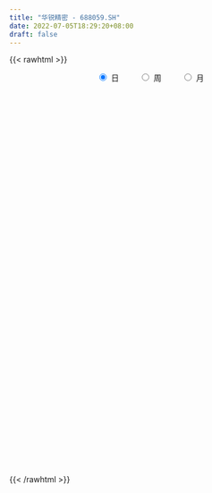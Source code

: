```yaml
---
title: "华锐精密 - 688059.SH"
date: 2022-07-05T18:29:20+08:00
draft: false
---
```

{{< rawhtml >}}
    <div style="text-align: center">
        <label style="padding: 1rem;"><input style="margin-right: .5rem" type="radio" name="period" value="D" checked onclick="period_change(this)">日</label>
        <label style="padding: 1rem;"><input style="margin-right: .5rem" type="radio" name="period" value="W" onclick="period_change(this)">周</label>
        <label style="padding: 1rem;"><input style="margin-right: .5rem" type="radio" name="period" value="M" onclick="period_change(this)">月</label>
    </div>
    <div id="chart" style="height: 700px;"></div> 
    <script type="text/javascript">
        const D_v = [77519.92,57195.96,50382.72,26672.62,26107.85,29152.99,25456.35,41603.84,30609.77,29300.05,23893.73,22570.81,23022.63,18894.61,16726.01,12936.05,10400.45,12051.42,9299.16,6319.0,5888.93,5556.12,8697.14,5873.94,5966.96,5157.86,6867.61,4291.11,7618.18,7088.46,5416.89,3383.33,3897.31,2873.57,3354.97,3116.02,4994.03,5515.76,3321.44,2197.45,4393.57,3423.03,1769.33,1758.02,4553.96,8586.21,9256.31,9444.04,6228.45,7295.15,6559.4,7803.03,4969.61,5477.44,5219.06,7200.31,4772.71,4022.02,4357.17,6769.6,4353.89,3737.39,3153.21,3395.75,4248.41,5408.12,3386.81,3471.05,4027.55,3516.93,7603.29,3804.57,4017.98,3550.84,2731.89,3414.71,8873.86,4384.85,5617.72,3363.41,4091.8,3288.04,3268.74,1954.33,3768.23,4260.94,2294.49,2993.25,3154.54,1726.13,2793.9,3734.3,2769.9,1941.76,4512.73,3875.33,2187.66,2741.02,3972.34,3489.7,2829.68,4717.72,1735.13,3835.57,6456.9,4005.24,2517.76,2294.08,2188.76,3858.51,2460.76,3158.99,2958.17,2424.94,9813.14,5337.09,4748.12,3908.26,3181.26,10768.37,5879.4,4822.22,7187.15,3923.67,3292.29,3314.67,2419.62,6356.28,4825.02,2887.99,6121.0,7413.27,3819.28,5931.35,4852.06,3788.68,3053.58,2402.69,1463.31,5001.81,5406.58,4041.11,4565.19,3396.74,3168.78,2703.82,4996.23,3346.02,2213.48,2366.68,2418.79,3290.31,2417.6,1670.08,1501.03,2977.79,1360.32,1626.18,2268.57,3845.25,2138.81,2209.36,1690.47,2328.95,1470.57,1312.95,2103.67,1585.45,2040.36,2383.43,1414.45,2571.6,2891.81,4438.78,2541.62,1983.96,2564.42,3246.47,3714.56,1586.88,2926.22,2731.72,1892.65,3174.42,1935.59,2079.18,1667.0,2419.49,2412.69,2740.06,3315.06,2675.74,2020.92,2907.79,3414.29,1815.74,3508.76,3436.03,2674.91,2599.8,1505.29,1212.41,3677.06,1518.47,2512.68,1688.61,2129.84,1661.19,1577.5,1605.89,1487.17,3574.93,2107.83,1591.31,1595.31,2905.57,2291.41,1751.04,2652.63,1963.72,1695.93,3527.44,2768.75,1358.68,1137.67,1161.12,1913.58,2724.44,2122.63,1554.77,1708.61,1344.33,1842.8,1768.55,1453.5,1382.55,1086.04,1126.54,2200.38,1393.36,2062.22,1874.13,4518.61,1830.49,1981.91,2043.08,1548.53,2399.17,1460.88,5340.19,4518.31,3141.79,3425.42,3642.9,3778.0,1234.45,1028.33,1703.78,2285.53,2823.92,2085.66,1508.23,1229.7,1274.76,2392.58,2180.62,2402.17,2032.39,2354.23,2279.9,1792.25,1968.29,2714.94,2683.22,3245.6,6096.79,2994.04,2478.83,1321.39,1967.3,1476.52,1771.27,1727.73,1036.66,1044.36,965.75,814.99,806.52,1584.99,1647.73,1827.09,1693.39,1377.0,1668.29,2892.7,2527.99,900.2,701.91,2681.03,3843.47,3048.05,1200.89,2175.16,3115.18,2330.32,1526.71,1209.91,2178.12,4649.19,2561.13,1561.06,2579.49,6006.3,5902.15,2306.93,3559.25,4847.42,2333.96,4260.08,2707.47,2261.51,2249.75,4089.97,2197.4,3185.47,1840.86,3690.7,3793.92,3452.74,4003.61,4568.24,3692.79,1022.33,2282.89,1337.41,1022.07,1024.83,1992.0]
const D_histogram = [0.0,-0.2642051282,-1.5519441303,-2.2601774325,-2.2355250119,-1.7987652566,-1.3062953977,0.0623448705,2.1022689941,3.3229168474,3.8653224401,3.7686003457,3.921259206,4.1003279797,4.3665621471,4.3240112096,3.5914517399,2.2996331699,1.4811044946,0.8302790128,0.5101591384,-0.1103672545,0.2042418095,0.4626047204,0.2965057653,0.3184791908,0.2918054066,0.0547697054,-0.9693485616,-1.1685862289,-1.5913835144,-1.8847293445,-1.80348638,-1.9196523801,-2.1159004199,-1.9394372473,-1.7141618408,-1.2479378488,-0.9401055445,-1.0480401954,-1.6631551893,-1.6456178625,-1.696498433,-1.7722409299,-1.2416306323,-0.9609471443,0.1174009688,1.1239048981,1.5252563583,1.753814043,1.9933827158,2.3465572222,2.4056508929,2.3618225464,2.5018407517,2.100766176,1.1853290573,0.6545757571,0.5814425143,0.2915711243,0.4655914274,0.4230468466,0.2600695261,-0.0916954744,-0.4161426891,-0.999072366,-1.2108481333,-1.4428882518,-1.2241771124,-1.0819778435,-1.4688027791,-1.4577607744,-1.2635228648,-1.5680315655,-1.6103945934,-1.4078919708,0.1098206475,0.9572324975,1.7954810055,2.3100027539,2.2856097175,2.4217497051,2.3963252761,2.4231361109,2.5306419024,2.9255729656,2.6551432592,2.0881221644,1.0449090039,0.4294478107,0.0093551659,-0.02696739,-0.3051608049,-0.8402906914,-1.7030541996,-1.5892994883,-1.8052189614,-1.8530450645,-1.0829595501,-0.8713317279,-0.7099648141,-1.5154884393,-2.0964020734,-1.6723124866,-0.4708003635,-0.5274370291,-0.452702382,0.1297038698,0.4825594516,0.921467063,0.7886777307,0.4750310023,0.1150778575,0.569870194,-0.927645359,-1.7928057361,-2.1796318276,-2.4947574965,-2.8550563525,-4.06960181,-4.4715516393,-4.4975693991,-3.8232400432,-3.0422688147,-2.165921072,-1.6466822425,-1.2790121012,-0.0277836474,0.8208193139,1.3790047301,2.8223363704,3.6234714239,3.8173959041,4.0847549903,4.1444343105,3.8660874329,3.083623601,2.3669851416,1.6905920993,0.8138433594,1.6871882053,1.7213800402,0.9009738802,-0.0395145151,-0.5700014681,-0.8009975993,-1.5833922841,-2.1785644782,-2.9156997267,-3.596333618,-4.0706796771,-4.079727063,-4.063691937,-4.0522321392,-3.8939679161,-3.9430538748,-3.747420219,-3.3854372978,-2.7626090704,-2.0664588624,-1.2482834719,-0.2839036949,0.5837225213,0.7076305501,0.8716525007,1.1153261235,1.1791806931,1.0489883671,0.9828474118,0.5158233144,0.2981960647,0.2705890174,0.3456826622,1.435773125,2.035872183,2.0757757155,2.591195313,2.3576714844,1.6532962243,1.2389795194,1.0636517771,1.2790952053,1.5746475287,1.7934764225,1.8318711645,1.9430765229,1.8662981088,1.6606172855,1.6695960157,1.3914756472,1.6002226078,1.6151624181,1.4129039506,1.014245516,1.1115982666,1.1433381725,0.4366236321,0.0727531672,-0.7063460425,-1.4492567095,-1.5892544392,-1.8439182429,-1.6895837211,-1.8370738619,-1.6340510344,-1.6828445207,-1.757357418,-2.0034525011,-2.0198984939,-1.8977880055,-1.5345555135,-0.8857645959,-0.6528548395,-0.4718001005,-0.7579649369,-0.4950827694,-0.6065442623,-0.7163062635,-1.0990524414,-1.5658748222,-1.7038041346,-1.8140143082,-1.3430014357,-1.0673024253,-1.0307033279,-1.0350467993,-0.6878558199,-0.513486636,-0.2377909526,-0.0292825567,-0.3077095787,-0.4854772477,-0.3625373253,-0.5009090685,-0.2662602962,-0.3749278082,-0.3131513262,-0.08835629,-0.4992121419,-0.6871964212,-0.9416866439,-1.0870809639,-1.0869880506,-0.9243108862,-0.6591302343,-0.3331668261,0.0324347962,0.4808608897,0.7383401309,1.2196125412,1.5885071589,1.7944457053,2.0365233926,2.4868608032,2.7423419235,2.5988626163,2.2292569136,1.7864589954,1.7049375076,1.0971962479,0.442344824,-0.0108793798,-0.6113343038,-1.2329097986,-1.3141297625,-1.230654661,-0.9006567782,-0.8698167978,-1.1039749391,-0.9342239551,-0.7656924337,-0.7441372879,-0.9315625052,-0.9157450043,-0.7974461587,-0.995822088,-1.2274905407,-1.0292093158,-0.7985978289,-0.7060482094,-0.641372337,-0.645873566,-0.3812336007,-0.1734179253,-0.1151020159,0.0471031254,0.2549646025,0.2661758547,-0.0691492955,-0.5828810164,-1.1878334697,-1.6508918181,-1.618537944,-1.4140752151,-0.8960823038,-0.1320197732,0.3699976906,0.7118811538,1.3844038171,1.9647403947,2.4447381571,2.6881595983,2.330452057,2.1116535784,2.1410162476,1.9097930662,1.7150991867,1.7155242086,1.5650031297,1.6586001223,1.6265700807,1.4971786408,1.9483101409,2.4799418663,2.4324512907,2.5620118812,2.7835318227,2.8277533734,2.5197882426,1.8591668664,1.2548751936,0.7951179975,0.1336201259,-0.5631549078,-0.7726188049,-0.8521662327,-0.5971979084,-0.4521674572,-0.3724052634,0.0996283924,0.4977207367,0.7572656046,0.7372267606,0.625559759,0.4787589408,0.3133503968,0.1704009331,0.2298758201]
const D_fast = [0.0,-0.3302564103,-2.005981445,-3.2792591052,-3.8134879376,-3.8264194964,-3.660523487,-2.2762970012,0.289194371,2.3405714361,3.8493076388,4.6947356308,5.8277092926,7.0318600613,8.3897347654,9.4281866303,9.5934900956,8.8765798181,8.4283272665,7.9850715379,7.792491448,7.1443732415,7.5100427579,7.8840568489,7.7920843351,7.8936775584,7.9399551258,7.7166118509,6.4501564436,5.9587722191,5.1381290549,4.3736008887,4.0039722582,3.4078931631,2.6826700183,2.374273879,2.1710088254,2.3252483552,2.3980542733,2.0281095736,0.9972057824,0.6033386436,0.1283334649,-0.3904692645,-0.170266625,-0.1298199231,0.9778784322,2.265358586,3.0480241358,3.7150353313,4.452949683,5.3927634949,6.0532698889,6.5998971789,7.3653755722,7.4894925405,6.8703876861,6.5032783251,6.575505711,6.3585271021,6.648945262,6.7121623928,6.6142024539,6.2395135848,5.8110306978,4.9783329294,4.4638451288,3.8710829473,3.7837498086,3.6554546166,2.9014289862,2.5480307974,2.4263879907,1.7298713987,1.2849097224,1.1354393524,2.6806071325,3.7673271069,5.0544458662,6.1464683032,6.6934776961,7.4350551101,8.008712,8.6413068626,9.3814731297,10.5077974343,10.9011535427,10.8561629889,10.0741770794,9.5660778389,9.1483239856,9.1052595821,8.750775966,8.0055734067,6.7170463485,6.4334761879,5.7662519744,5.2551646051,5.754510232,5.7483051222,5.7321808325,4.5477850975,3.442770945,3.4487824102,4.5325944423,4.3440985195,4.3056575712,4.9204897903,5.3939852351,6.0632596122,6.1276397126,5.9327507348,5.6015670543,6.1988269393,4.4694000465,3.1560382354,2.224304187,1.285489144,0.2114261999,-2.0205197101,-3.5403574492,-4.6907675588,-4.9722482137,-4.9518441889,-4.6169767142,-4.5094084453,-4.4614913293,-3.2172087873,-2.1634009976,-1.2604643988,0.8884513341,2.5954542435,3.7437276997,5.0322755335,6.1280634313,6.8162384119,6.8046804804,6.6797883063,6.4260432889,5.7527553888,7.047897286,7.512434131,6.9172714411,5.9669044169,5.2939170969,4.8626715659,3.6844288101,2.5446154964,1.0785553163,-0.5011619795,-1.9931779579,-3.0221571095,-4.0220449678,-5.0236432048,-5.8388709607,-6.8737203882,-7.614941787,-8.0993181903,-8.1671422305,-7.9876067381,-7.4815022157,-6.5880983623,-5.5745415158,-5.2737258495,-4.8917907737,-4.36928562,-4.0106358771,-3.8785811113,-3.6990102137,-4.0370784825,-4.180156716,-4.140116509,-3.9786021986,-2.5295684546,-1.4205013508,-0.8616538894,0.3015645363,0.6574585789,0.3664073749,0.2618355498,0.3524207518,0.8876379812,1.5768521868,2.2440501863,2.7404127193,3.3373872085,3.7271833216,3.9366568197,4.3630345538,4.4327830971,5.0415857096,5.4603161244,5.6112836446,5.466186589,5.8414389062,6.1590133552,5.5614547229,5.2157725498,4.2600868295,3.1548619851,2.6175506456,1.9019072811,1.6338458727,1.0270872664,0.8215973353,0.3520927189,-0.161759533,-0.9087177413,-1.4301383577,-1.7824748706,-1.8028812569,-1.3755314883,-1.3058354418,-1.2427307279,-1.7183867985,-1.5792753233,-1.8423728818,-2.131211449,-2.7887207372,-3.6470118236,-4.2108921696,-4.7746059202,-4.6393434067,-4.6304700026,-4.8515467372,-5.1146519083,-4.9394248839,-4.893427359,-4.6771794137,-4.475991657,-4.8313460738,-5.1304830547,-5.0981774637,-5.3617764739,-5.1936927757,-5.3960922398,-5.4126035893,-5.2098976256,-5.745556513,-6.1053398976,-6.5952517812,-7.0124163422,-7.2840704416,-7.3524709987,-7.2520729053,-7.0094012036,-6.6356908823,-6.0670495664,-5.6249852925,-4.8388097469,-4.0727883394,-3.4182383667,-2.6670298312,-1.5949772199,-0.6539106188,-0.1476742718,0.0400342539,0.0438510845,0.3885639736,0.0551217759,-0.489143442,-0.9450874908,-1.6983759907,-2.6281789352,-3.0379313397,-3.2621199035,-3.1572862153,-3.3439004343,-3.8540523103,-3.9178573151,-3.9407489021,-4.1052280782,-4.5255439219,-4.7386626721,-4.8197253662,-5.2670568175,-5.8055979053,-5.8646190094,-5.8336569797,-5.9176194126,-6.0132866245,-6.1792562449,-6.0099246798,-5.8454634857,-5.8159230802,-5.6419421577,-5.3703395299,-5.2925843141,-5.6451967882,-6.3046487631,-7.2065595838,-8.0823408868,-8.4546214987,-8.6036775736,-8.3097052383,-7.5786476509,-6.9841307645,-6.4642770128,-5.4456533953,-4.3741317189,-3.2829494173,-2.3674880765,-2.1425826035,-1.8334676876,-1.2688509565,-1.0226258713,-0.7885449542,-0.3592388801,-0.1185091766,0.3897378466,0.7643503252,1.0092535455,1.9474625808,3.0990797728,3.6597020199,4.4297655807,5.3471684779,6.0983283719,6.4203103018,6.2244806422,5.9339077677,5.672930071,5.0448372309,4.2072734703,3.8046548719,3.512065886,3.6177347331,3.6497233201,3.636384198,4.1333249519,4.6558474804,5.1047087495,5.2689765956,5.3136995337,5.2865884507,5.1995175059,5.0991682756,5.2161121176]
const D_slow = [0.0,-0.0660512821,-0.4540373146,-1.0190816728,-1.5779629257,-2.0276542399,-2.3542280893,-2.3386418717,-1.8130746231,-0.9823454113,-0.0160148013,0.9261352852,1.9064500866,2.9315320816,4.0231726183,5.1041754207,6.0020383557,6.5769466482,6.9472227718,7.154792525,7.2823323096,7.254740496,7.3058009484,7.4214521285,7.4955785698,7.5751983675,7.6481497192,7.6618421455,7.4195050051,7.1273584479,6.7295125693,6.2583302332,5.8074586382,5.3275455432,4.7985704382,4.3137111264,3.8851706662,3.573186204,3.3381598179,3.076149769,2.6603609717,2.2489565061,1.8248318978,1.3817716654,1.0713640073,0.8311272212,0.8604774634,1.1414536879,1.5227677775,1.9612212883,2.4595669672,3.0462062727,3.647618996,4.2380746326,4.8635348205,5.3887263645,5.6850586288,5.8487025681,5.9940631967,6.0669559777,6.1833538346,6.2891155462,6.3541329278,6.3312090592,6.2271733869,5.9774052954,5.6746932621,5.3139711991,5.007926921,4.7374324601,4.3702317654,4.0057915718,3.6899108556,3.2979029642,2.8953043158,2.5433313231,2.570786485,2.8100946094,3.2589648608,3.8364655492,4.4078679786,5.0133054049,5.6123867239,6.2181707517,6.8508312273,7.5822244687,8.2460102835,8.7680408246,9.0292680755,9.1366300282,9.1389688197,9.1322269722,9.0559367709,8.8458640981,8.4201005482,8.0227756761,7.5714709358,7.1082096696,6.8374697821,6.6196368501,6.4421456466,6.0632735368,5.5391730184,5.1210948968,5.0033948059,4.8715355486,4.7583599531,4.7907859206,4.9114257835,5.1417925492,5.3389619819,5.4577197325,5.4864891968,5.6289567453,5.3970454056,4.9488439715,4.4039360146,3.7802466405,3.0664825524,2.0490820999,0.9311941901,-0.1931981597,-1.1490081705,-1.9095753742,-2.4510556422,-2.8627262028,-3.1824792281,-3.1894251399,-2.9842203115,-2.6394691289,-1.9338850363,-1.0280171804,-0.0736682044,0.9475205432,1.9836291208,2.9501509791,3.7210568793,4.3128031647,4.7354511895,4.9389120294,5.3607090807,5.7910540908,6.0162975608,6.006418932,5.863918565,5.6636691652,5.2678210942,4.7231799746,3.9942550429,3.0951716384,2.0775017192,1.0575699534,0.0416469692,-0.9714110656,-1.9449030446,-2.9306665133,-3.8675215681,-4.7138808925,-5.4045331601,-5.9211478757,-6.2332187437,-6.3041946674,-6.1582640371,-5.9813563996,-5.7634432744,-5.4846117435,-5.1898165702,-4.9275694784,-4.6818576255,-4.5529017969,-4.4783527807,-4.4107055264,-4.3242848608,-3.9653415796,-3.4563735338,-2.9374296049,-2.2896307767,-1.7002129056,-1.2868888495,-0.9771439696,-0.7112310254,-0.391457224,0.0022046581,0.4505737638,0.9085415549,1.3943106856,1.8608852128,2.2760395342,2.6934385381,3.0413074499,3.4413631018,3.8451537064,4.198379694,4.451941073,4.7298406396,5.0156751828,5.1248310908,5.1430193826,4.966432872,4.6041186946,4.2068050848,3.7458255241,3.3234295938,2.8641611283,2.4556483697,2.0349372396,1.595597885,1.0947347598,0.5897601363,0.1153131349,-0.2683257435,-0.4897668924,-0.6529806023,-0.7709306274,-0.9604218616,-1.084192554,-1.2358286195,-1.4149051854,-1.6896682958,-2.0811370013,-2.507088035,-2.960591612,-3.296341971,-3.5631675773,-3.8208434093,-4.0796051091,-4.2515690641,-4.379940723,-4.4393884612,-4.4467091004,-4.523636495,-4.645005807,-4.7356401383,-4.8608674054,-4.9274324795,-5.0211644316,-5.0994522631,-5.1215413356,-5.2463443711,-5.4181434764,-5.6535651373,-5.9253353783,-6.197082391,-6.4281601125,-6.5929426711,-6.6762343776,-6.6681256785,-6.5479104561,-6.3633254234,-6.0584222881,-5.6612954983,-5.212684072,-4.7035532239,-4.0818380231,-3.3962525422,-2.7465368881,-2.1892226597,-1.7426079109,-1.316373534,-1.042074472,-0.931488266,-0.934208111,-1.0870416869,-1.3952691366,-1.7238015772,-2.0314652425,-2.256629437,-2.4740836365,-2.7500773712,-2.98363336,-3.1750564684,-3.3610907904,-3.5939814167,-3.8229176678,-4.0222792075,-4.2712347295,-4.5781073646,-4.8354096936,-5.0350591508,-5.2115712032,-5.3719142874,-5.5333826789,-5.6286910791,-5.6720455604,-5.7008210644,-5.689045283,-5.6253041324,-5.5587601687,-5.5760474926,-5.7217677467,-6.0187261141,-6.4314490687,-6.8360835547,-7.1896023585,-7.4136229344,-7.4466278777,-7.3541284551,-7.1761581666,-6.8300572124,-6.3388721137,-5.7276875744,-5.0556476748,-4.4730346606,-3.945121266,-3.4098672041,-2.9324189375,-2.5036441408,-2.0747630887,-1.6835123063,-1.2688622757,-0.8622197555,-0.4879250953,-0.0008475601,0.6191379065,1.2272507292,1.8677536995,2.5636366552,3.2705749985,3.9005220592,4.3653137758,4.6790325742,4.8778120735,4.911217105,4.7704283781,4.5772736768,4.3642321187,4.2149326416,4.1018907773,4.0087894614,4.0336965595,4.1581267437,4.3474431448,4.531749835,4.6881397747,4.8078295099,4.8861671091,4.9287673424,4.9862362974]
const D_data = [['2021-02-08', 95.0, 86.2, 85.03, 123.5],['2021-02-09', 91.02, 82.06, 81.1, 98.36],['2021-02-10', 73.0, 64.25, 63.11, 81.0],['2021-02-18', 64.7, 64.46, 62.82, 67.69],['2021-02-19', 63.6, 69.8, 62.25, 70.7],['2021-02-22', 70.46, 74.34, 70.46, 80.39],['2021-02-23', 73.8, 76.0, 67.73, 79.35],['2021-02-24', 75.89, 91.2, 74.63, 91.2],['2021-02-25', 98.0, 109.44, 96.3, 109.44],['2021-02-26', 110.0, 110.0, 103.0, 118.88],['2021-03-01', 108.99, 109.1, 98.54, 111.8],['2021-03-02', 106.6, 105.43, 98.68, 110.0],['2021-03-03', 102.5, 112.0, 101.53, 117.2],['2021-03-04', 110.47, 116.8, 109.0, 121.66],['2021-03-05', 116.2, 123.0, 110.26, 135.49],['2021-03-08', 121.11, 123.88, 117.58, 134.0],['2021-03-09', 120.01, 117.1, 116.0, 129.6],['2021-03-10', 118.7, 107.86, 105.0, 118.7],['2021-03-11', 108.5, 110.55, 100.28, 111.95],['2021-03-12', 111.5, 110.6, 105.1, 111.88],['2021-03-15', 110.88, 113.68, 109.56, 117.97],['2021-03-16', 114.59, 108.56, 106.02, 114.59],['2021-03-17', 108.91, 120.53, 106.05, 123.8],['2021-03-18', 120.0, 122.7, 117.13, 127.3],['2021-03-19', 121.47, 119.0, 116.66, 128.88],['2021-03-22', 119.36, 122.29, 115.33, 126.63],['2021-03-23', 122.79, 123.0, 118.0, 128.79],['2021-03-24', 120.24, 120.88, 117.0, 125.0],['2021-03-25', 121.2, 108.3, 108.0, 123.98],['2021-03-26', 109.01, 115.5, 108.68, 121.98],['2021-03-29', 116.26, 110.89, 109.2, 118.88],['2021-03-30', 111.32, 110.1, 107.11, 113.69],['2021-03-31', 110.31, 113.6, 107.57, 115.67],['2021-04-01', 113.96, 110.33, 108.33, 113.96],['2021-04-02', 110.99, 107.58, 106.6, 113.55],['2021-04-06', 107.67, 111.22, 105.0, 112.44],['2021-04-07', 111.22, 112.04, 107.16, 113.5],['2021-04-08', 112.88, 116.28, 111.02, 123.0],['2021-04-09', 116.0, 116.01, 111.0, 117.58],['2021-04-12', 116.68, 111.0, 110.12, 116.68],['2021-04-13', 111.01, 102.0, 100.23, 112.8],['2021-04-14', 102.03, 107.33, 101.73, 109.58],['2021-04-15', 105.65, 105.33, 103.34, 108.19],['2021-04-16', 107.0, 103.51, 103.35, 107.0],['2021-04-19', 104.0, 111.31, 102.0, 112.3],['2021-04-20', 118.87, 109.63, 106.15, 121.95],['2021-04-21', 109.99, 123.1, 108.0, 123.1],['2021-04-22', 124.99, 128.5, 120.0, 130.5],['2021-04-23', 128.83, 125.99, 124.56, 130.5],['2021-04-26', 126.89, 127.1, 125.98, 135.42],['2021-04-27', 129.5, 130.33, 127.0, 132.5],['2021-04-28', 129.01, 135.5, 126.42, 139.0],['2021-04-29', 134.8, 135.32, 132.01, 136.78],['2021-04-30', 133.59, 136.55, 133.59, 139.88],['2021-05-06', 136.47, 141.72, 135.0, 144.37],['2021-05-07', 143.77, 136.81, 132.15, 143.77],['2021-05-10', 135.9, 128.9, 127.97, 135.9],['2021-05-11', 128.26, 131.36, 126.81, 134.8],['2021-05-12', 133.88, 136.8, 128.88, 138.88],['2021-05-13', 136.5, 134.31, 132.21, 144.72],['2021-05-14', 137.32, 140.99, 132.5, 141.78],['2021-05-17', 143.0, 139.88, 137.23, 143.71],['2021-05-18', 140.8, 138.99, 136.0, 140.99],['2021-05-19', 139.0, 136.2, 135.01, 139.49],['2021-05-20', 134.7, 135.4, 131.6, 137.99],['2021-05-21', 135.44, 130.0, 128.0, 139.02],['2021-05-24', 129.99, 132.44, 127.8, 133.69],['2021-05-25', 130.31, 130.7, 128.16, 132.5],['2021-05-26', 131.11, 135.98, 131.09, 138.18],['2021-05-27', 136.98, 135.77, 133.41, 138.49],['2021-05-28', 138.0, 128.1, 126.71, 138.64],['2021-05-31', 127.1, 131.49, 127.1, 132.15],['2021-06-01', 131.48, 133.8, 129.0, 135.81],['2021-06-02', 134.08, 126.61, 126.61, 134.97],['2021-06-03', 126.81, 128.12, 126.81, 132.0],['2021-06-04', 127.12, 130.8, 126.12, 132.72],['2021-06-07', 132.5, 151.8, 130.5, 153.35],['2021-06-08', 151.46, 150.63, 146.89, 152.46],['2021-06-09', 152.01, 156.63, 146.1, 158.8],['2021-06-10', 156.59, 158.4, 154.0, 159.9],['2021-06-11', 158.46, 155.41, 152.0, 166.0],['2021-06-15', 155.28, 160.29, 152.53, 161.1],['2021-06-16', 160.09, 161.26, 158.0, 167.34],['2021-06-17', 165.41, 164.7, 159.11, 166.48],['2021-06-18', 166.3, 169.0, 163.0, 179.66],['2021-06-21', 170.03, 177.19, 166.38, 177.49],['2021-06-22', 176.2, 172.56, 169.1, 177.0],['2021-06-23', 172.56, 169.69, 165.6, 172.56],['2021-06-24', 171.0, 161.88, 161.73, 171.0],['2021-06-25', 160.95, 164.63, 160.95, 167.98],['2021-06-28', 164.0, 165.75, 164.0, 170.78],['2021-06-29', 165.77, 170.62, 164.5, 176.77],['2021-06-30', 169.57, 167.9, 166.2, 172.64],['2021-07-01', 167.74, 163.29, 163.18, 169.33],['2021-07-02', 160.19, 155.6, 153.52, 167.0],['2021-07-05', 155.16, 165.66, 153.24, 165.96],['2021-07-06', 167.0, 161.0, 157.17, 167.0],['2021-07-07', 159.01, 161.97, 157.6, 166.88],['2021-07-08', 161.03, 174.0, 160.9, 177.78],['2021-07-09', 172.0, 169.84, 167.78, 176.93],['2021-07-12', 170.58, 170.52, 166.05, 172.0],['2021-07-13', 170.47, 156.65, 153.0, 172.54],['2021-07-14', 155.0, 155.08, 153.43, 158.5],['2021-07-15', 155.1, 166.5, 154.43, 167.77],['2021-07-16', 167.62, 180.52, 165.55, 183.73],['2021-07-19', 181.8, 168.16, 168.0, 181.88],['2021-07-20', 168.18, 170.15, 164.72, 173.99],['2021-07-21', 170.18, 178.85, 170.18, 179.77],['2021-07-22', 181.35, 179.45, 173.0, 181.55],['2021-07-23', 180.0, 183.96, 174.5, 189.98],['2021-07-26', 184.03, 179.06, 176.17, 188.18],['2021-07-27', 179.0, 176.86, 176.0, 191.65],['2021-07-28', 174.61, 175.47, 163.0, 180.45],['2021-07-29', 178.0, 187.01, 178.0, 188.0],['2021-07-30', 186.24, 160.35, 158.5, 186.24],['2021-08-02', 159.0, 161.51, 155.0, 163.73],['2021-08-03', 161.0, 163.18, 160.99, 172.0],['2021-08-04', 157.02, 160.88, 157.02, 166.01],['2021-08-05', 160.98, 156.82, 156.01, 161.5],['2021-08-06', 156.49, 139.42, 134.04, 157.0],['2021-08-09', 139.15, 142.0, 136.0, 145.51],['2021-08-10', 139.66, 142.0, 139.66, 147.88],['2021-08-11', 142.33, 149.1, 140.01, 153.8],['2021-08-12', 151.09, 151.41, 147.7, 153.37],['2021-08-13', 147.08, 154.7, 147.08, 156.47],['2021-08-16', 156.0, 152.1, 148.02, 156.68],['2021-08-17', 150.0, 151.0, 149.01, 154.75],['2021-08-18', 153.37, 165.49, 149.86, 166.48],['2021-08-19', 165.9, 166.02, 162.84, 171.75],['2021-08-20', 167.62, 166.68, 162.61, 172.6],['2021-08-23', 171.8, 184.57, 171.8, 186.48],['2021-08-24', 184.68, 184.99, 178.8, 194.0],['2021-08-25', 186.69, 182.99, 176.2, 187.73],['2021-08-26', 182.0, 188.4, 178.5, 198.53],['2021-08-27', 188.42, 190.2, 179.11, 193.0],['2021-08-30', 193.84, 188.94, 184.0, 193.84],['2021-08-31', 188.0, 183.01, 182.19, 188.57],['2021-09-01', 183.0, 182.53, 178.0, 187.23],['2021-09-02', 180.86, 181.53, 180.86, 186.68],['2021-09-03', 185.16, 176.5, 174.8, 192.87],['2021-09-06', 182.22, 200.17, 175.35, 207.5],['2021-09-07', 199.0, 194.28, 190.08, 200.86],['2021-09-08', 195.47, 183.33, 181.0, 195.9],['2021-09-09', 185.0, 178.25, 174.0, 187.58],['2021-09-10', 181.32, 180.0, 174.5, 182.5],['2021-09-13', 177.87, 181.96, 176.0, 184.87],['2021-09-14', 178.33, 172.12, 171.6, 184.0],['2021-09-15', 170.01, 169.93, 165.6, 173.18],['2021-09-16', 172.0, 163.11, 163.02, 172.0],['2021-09-17', 163.1, 157.86, 155.66, 164.72],['2021-09-22', 159.66, 154.6, 154.31, 163.48],['2021-09-23', 155.25, 156.07, 151.41, 156.82],['2021-09-24', 157.48, 153.21, 150.53, 157.68],['2021-09-27', 153.82, 149.9, 148.61, 155.25],['2021-09-28', 148.0, 148.8, 148.0, 153.0],['2021-09-29', 148.8, 143.0, 140.65, 150.05],['2021-09-30', 141.2, 142.89, 141.2, 146.5],['2021-10-08', 145.75, 143.01, 139.0, 146.65],['2021-10-11', 143.5, 145.76, 140.0, 149.0],['2021-10-12', 150.0, 147.51, 146.23, 156.0],['2021-10-13', 152.45, 150.95, 143.51, 152.45],['2021-10-14', 149.0, 156.11, 149.0, 158.66],['2021-10-15', 158.0, 159.1, 153.18, 159.5],['2021-10-18', 159.0, 152.12, 150.5, 159.0],['2021-10-19', 149.93, 153.2, 148.1, 154.21],['2021-10-20', 153.06, 155.3, 151.87, 156.39],['2021-10-21', 156.0, 154.04, 154.04, 161.72],['2021-10-22', 154.94, 151.6, 150.24, 156.92],['2021-10-25', 154.63, 152.0, 150.0, 154.63],['2021-10-26', 151.5, 145.47, 145.01, 153.6],['2021-10-27', 145.47, 146.42, 143.48, 149.0],['2021-10-28', 147.61, 147.73, 144.32, 153.52],['2021-10-29', 149.58, 148.77, 136.6, 150.02],['2021-11-01', 153.0, 164.78, 152.0, 166.52],['2021-11-02', 164.34, 164.09, 162.25, 171.75],['2021-11-03', 171.98, 160.0, 158.12, 171.98],['2021-11-04', 163.2, 168.97, 161.63, 173.2],['2021-11-05', 170.98, 162.05, 161.0, 172.98],['2021-11-08', 160.0, 155.0, 153.86, 162.7],['2021-11-09', 155.67, 156.6, 153.95, 161.5],['2021-11-10', 156.5, 158.8, 156.1, 164.01],['2021-11-11', 157.3, 164.67, 156.99, 167.93],['2021-11-12', 166.94, 168.18, 164.68, 173.0],['2021-11-15', 169.5, 170.0, 167.51, 177.98],['2021-11-16', 168.25, 169.99, 165.51, 175.0],['2021-11-17', 172.4, 172.99, 165.59, 173.26],['2021-11-18', 170.6, 172.49, 168.08, 175.0],['2021-11-19', 170.69, 171.82, 169.06, 175.39],['2021-11-22', 172.0, 175.67, 169.23, 176.8],['2021-11-23', 176.4, 172.98, 172.14, 181.78],['2021-11-24', 172.98, 180.56, 172.92, 185.52],['2021-11-25', 183.56, 180.55, 175.54, 183.56],['2021-11-26', 179.12, 179.11, 176.01, 182.14],['2021-11-29', 177.5, 176.61, 173.64, 182.58],['2021-11-30', 176.47, 183.52, 173.98, 189.76],['2021-12-01', 185.96, 184.65, 181.5, 187.45],['2021-12-02', 180.96, 174.92, 172.0, 181.71],['2021-12-03', 172.0, 177.25, 170.06, 183.74],['2021-12-06', 179.73, 169.41, 168.01, 179.73],['2021-12-07', 168.01, 165.55, 163.37, 172.12],['2021-12-08', 168.03, 170.12, 167.52, 174.2],['2021-12-09', 173.44, 166.8, 166.8, 173.44],['2021-12-10', 164.0, 170.74, 159.2, 172.1],['2021-12-13', 171.12, 166.0, 164.35, 171.64],['2021-12-14', 166.01, 169.53, 162.28, 170.0],['2021-12-15', 168.93, 165.78, 165.46, 170.93],['2021-12-16', 166.6, 164.0, 161.6, 167.15],['2021-12-17', 163.89, 159.66, 158.46, 163.89],['2021-12-20', 161.47, 160.33, 158.67, 163.38],['2021-12-21', 157.12, 160.83, 155.76, 161.99],['2021-12-22', 161.48, 163.78, 158.0, 164.55],['2021-12-23', 162.14, 169.08, 159.53, 169.74],['2021-12-24', 167.13, 165.56, 163.0, 173.99],['2021-12-27', 165.56, 165.48, 162.68, 166.59],['2021-12-28', 164.2, 158.72, 158.18, 165.18],['2021-12-29', 159.78, 164.89, 156.68, 166.5],['2021-12-30', 164.27, 160.0, 159.64, 167.34],['2021-12-31', 160.51, 158.7, 156.17, 162.0],['2022-01-04', 158.76, 152.99, 149.58, 160.44],['2022-01-05', 152.29, 148.29, 146.09, 152.31],['2022-01-06', 149.8, 149.13, 146.59, 151.68],['2022-01-07', 149.13, 147.0, 142.0, 150.49],['2022-01-10', 150.9, 153.55, 143.2, 154.55],['2022-01-11', 151.88, 151.67, 150.0, 155.55],['2022-01-12', 152.38, 148.15, 147.1, 153.49],['2022-01-13', 146.51, 146.33, 145.81, 150.0],['2022-01-14', 144.21, 150.38, 144.21, 152.55],['2022-01-17', 147.85, 148.53, 146.04, 151.39],['2022-01-18', 148.53, 150.09, 147.19, 154.46],['2022-01-19', 148.81, 149.82, 145.21, 151.0],['2022-01-20', 150.79, 142.75, 142.75, 150.79],['2022-01-21', 139.66, 141.8, 138.82, 143.87],['2022-01-24', 141.2, 144.41, 141.2, 146.9],['2022-01-25', 145.0, 140.06, 140.06, 146.17],['2022-01-26', 139.1, 143.99, 138.22, 148.98],['2022-01-27', 143.02, 139.06, 138.5, 145.55],['2022-01-28', 139.72, 140.07, 135.0, 141.63],['2022-02-07', 142.84, 142.0, 139.99, 143.68],['2022-02-08', 143.42, 132.55, 130.01, 143.89],['2022-02-09', 133.33, 132.48, 129.85, 135.3],['2022-02-10', 133.31, 129.0, 128.0, 133.31],['2022-02-11', 128.0, 127.64, 127.0, 130.3],['2022-02-14', 126.0, 127.33, 119.5, 127.88],['2022-02-15', 126.2, 128.1, 125.11, 129.1],['2022-02-16', 128.1, 128.98, 126.4, 129.1],['2022-02-17', 128.6, 130.0, 125.9, 132.1],['2022-02-18', 129.88, 131.3, 127.8, 131.78],['2022-02-21', 129.99, 133.81, 129.99, 135.2],['2022-02-22', 133.7, 132.9, 129.1, 133.74],['2022-02-23', 132.9, 137.61, 130.83, 141.0],['2022-02-24', 138.34, 138.8, 135.63, 139.62],['2022-02-25', 138.77, 138.9, 136.46, 139.5],['2022-02-28', 139.18, 141.4, 137.01, 142.19],['2022-03-01', 142.0, 147.08, 140.1, 147.68],['2022-03-02', 145.23, 148.12, 141.8, 149.42],['2022-03-03', 148.18, 145.13, 143.38, 148.18],['2022-03-04', 144.0, 142.49, 141.66, 144.21],['2022-03-07', 141.66, 140.7, 139.0, 142.5],['2022-03-08', 141.5, 144.99, 139.3, 146.49],['2022-03-09', 142.1, 137.48, 134.04, 145.82],['2022-03-10', 139.13, 133.94, 132.78, 141.97],['2022-03-11', 132.8, 133.5, 121.6, 135.99],['2022-03-14', 128.38, 128.4, 126.1, 134.36],['2022-03-15', 128.0, 123.9, 123.08, 130.84],['2022-03-16', 126.0, 127.52, 119.64, 128.55],['2022-03-17', 127.56, 128.3, 127.52, 133.0],['2022-03-18', 130.58, 131.35, 127.47, 133.93],['2022-03-21', 133.33, 127.53, 127.01, 133.8],['2022-03-22', 125.0, 122.49, 121.36, 127.41],['2022-03-23', 121.69, 126.15, 121.03, 127.7],['2022-03-24', 127.73, 125.93, 125.17, 129.86],['2022-03-25', 126.0, 123.53, 123.51, 129.85],['2022-03-28', 121.3, 119.29, 118.0, 123.8],['2022-03-29', 120.7, 120.1, 119.0, 122.58],['2022-03-30', 119.01, 120.5, 119.01, 123.7],['2022-03-31', 120.0, 115.0, 113.33, 120.0],['2022-04-01', 114.99, 111.89, 110.75, 114.99],['2022-04-06', 111.89, 115.61, 110.2, 115.69],['2022-04-07', 115.0, 115.74, 113.7, 117.81],['2022-04-08', 116.5, 113.55, 111.33, 116.5],['2022-04-11', 114.66, 112.33, 108.65, 114.66],['2022-04-12', 111.46, 110.33, 108.68, 112.14],['2022-04-13', 109.11, 113.2, 106.3, 115.48],['2022-04-14', 114.0, 112.74, 111.49, 115.17],['2022-04-15', 111.31, 110.66, 108.0, 112.33],['2022-04-18', 111.33, 111.72, 108.68, 114.0],['2022-04-19', 113.89, 112.61, 111.34, 113.89],['2022-04-20', 113.0, 110.15, 109.65, 114.59],['2022-04-21', 108.98, 104.21, 104.21, 109.48],['2022-04-22', 107.5, 98.6, 98.23, 107.5],['2022-04-25', 94.01, 92.87, 92.87, 97.02],['2022-04-26', 96.66, 89.72, 89.56, 96.66],['2022-04-27', 89.72, 92.5, 84.58, 94.95],['2022-04-28', 93.65, 93.08, 90.74, 94.44],['2022-04-29', 91.08, 97.0, 91.08, 99.67],['2022-05-05', 95.0, 102.09, 93.55, 103.66],['2022-05-06', 100.0, 101.28, 99.23, 103.0],['2022-05-09', 102.19, 100.96, 100.72, 103.05],['2022-05-10', 100.01, 107.7, 98.01, 108.4],['2022-05-11', 107.6, 110.35, 107.42, 116.21],['2022-05-12', 110.34, 112.88, 110.27, 115.3],['2022-05-13', 113.97, 113.17, 111.2, 114.3],['2022-05-16', 112.92, 106.66, 106.04, 113.6],['2022-05-17', 107.6, 108.02, 104.18, 110.0],['2022-05-18', 109.0, 111.8, 108.02, 114.11],['2022-05-19', 108.03, 109.16, 107.01, 112.0],['2022-05-20', 109.16, 109.53, 108.21, 110.8],['2022-05-23', 110.0, 112.5, 108.0, 113.49],['2022-05-24', 113.1, 111.25, 111.11, 118.2],['2022-05-25', 112.95, 115.24, 112.24, 116.65],['2022-05-26', 115.44, 115.0, 111.21, 116.0],['2022-05-27', 112.52, 114.5, 112.52, 118.98],['2022-05-30', 114.0, 124.0, 113.99, 130.0],['2022-05-31', 123.23, 129.5, 121.33, 130.0],['2022-06-01', 126.26, 125.66, 125.19, 130.74],['2022-06-02', 125.66, 130.33, 125.01, 131.66],['2022-06-06', 131.55, 134.9, 129.61, 137.5],['2022-06-07', 129.48, 136.07, 129.48, 136.95],['2022-06-08', 132.33, 133.6, 127.0, 135.78],['2022-06-09', 130.1, 128.9, 127.07, 133.43],['2022-06-10', 129.09, 128.07, 127.41, 129.48],['2022-06-13', 126.8, 128.5, 125.29, 128.99],['2022-06-14', 127.58, 124.0, 119.0, 128.5],['2022-06-15', 122.0, 120.39, 119.67, 124.99],['2022-06-16', 120.39, 124.17, 120.2, 125.66],['2022-06-17', 126.88, 125.0, 122.9, 126.88],['2022-06-20', 124.98, 129.7, 123.29, 129.7],['2022-06-21', 129.74, 129.58, 127.0, 132.43],['2022-06-22', 133.0, 129.62, 128.68, 133.0],['2022-06-23', 129.81, 136.5, 128.77, 136.5],['2022-06-24', 132.89, 138.76, 131.2, 139.39],['2022-06-27', 138.76, 139.92, 134.02, 141.85],['2022-06-28', 138.1, 138.3, 137.04, 140.74],['2022-06-29', 139.97, 138.0, 135.0, 139.97],['2022-06-30', 135.32, 137.98, 135.27, 139.88],['2022-07-01', 135.13, 137.91, 135.13, 138.7],['2022-07-04', 137.98, 138.25, 136.5, 138.5],['2022-07-05', 139.77, 141.43, 138.11, 141.68]]
const W_v = [185098.6,52780.47,156123.0,105107.79,51006.08,31983.09,31023.22,18926.07,16947.25,13541.4,38068.97,32104.63,12419.37,24275.39,19942.88,22005.63,17519.99,26331.64,12279.34,14429.35,15752.59,16266.05,19575.0,14864.35,20816.0,27943.1,25104.73,19803.58,28136.96,15710.07,20578.4,15626.23,8126.7,7509.22,1626.18,12152.46,8801.59,11301.65,14775.25,12852.03,11275.68,13164.47,15082.61,11669.47,9510.79,10353.32,10134.64,9839.72,8339.8,9454.78,7533.44,8656.63,11922.62,16860.34,13109.1,10407.12,9479.83,10427.06,17734.59,5767.52,7056.54,5819.98,9458.47,3428.19,11475.35,10357.28,13528.99,17774.63,16410.44,13563.45,19509.21,9357.49,3016.83]
const W_histogram = [0.0,0.3541880342,3.1222819295,5.5153004295,5.9142438078,6.3563539098,6.0284263201,4.9392304524,4.4621451215,3.047854583,3.3456766272,3.932673319,4.0038624458,3.9890611617,2.9439328245,1.8811955511,1.1524054101,2.0667496947,3.2550661703,3.3992253979,2.5762321904,2.6693545202,3.0985238121,3.2467210175,1.4773738799,-1.2334366972,-2.0785842906,-1.9159272127,-0.3893018181,-0.4622018825,-0.4351147056,-1.9820706033,-3.3138237415,-4.7951725384,-5.6154446657,-4.946399898,-4.8731374291,-4.8680049466,-3.8666463409,-2.7408488011,-1.7487305496,-0.6554881809,-0.1386103797,-0.3065185275,-1.1857833251,-1.3784936041,-1.941954145,-3.0127076213,-3.3760548747,-4.0325308961,-4.3919788418,-5.2192512836,-5.2576581275,-4.5361810855,-3.6218145216,-3.4290525113,-3.2543548338,-3.4545662919,-4.1151779379,-4.1715748965,-4.1271678802,-4.5977081013,-4.6883289083,-4.1501395813,-2.7509255889,-1.8702055298,-0.8069035619,1.0099960886,2.0472277611,2.4850468975,3.5926020239,4.1213104888,4.5289831997]
const W_fast = [0.0,0.4427350427,3.9913994205,7.7632430278,9.6407473581,11.6719459376,12.8511249279,12.9967366732,13.6351876228,12.98286073,14.117101931,15.6872669525,16.7594216907,17.7418856971,17.432740566,16.8403021804,16.399613392,17.8306451003,19.8327281184,20.8266936954,20.6477585356,21.4082194954,22.6120197403,23.5718972001,22.1718935325,19.1527237811,17.7879301151,17.4716053897,18.9009053298,18.7124547947,18.6307632953,16.5882897467,14.4280806731,11.7479387417,9.5238054479,8.9562502412,7.8112283528,6.5993595986,6.6340566191,7.0746419586,7.6295775727,8.5589478962,9.0411731025,8.7966353227,7.6209246939,7.0835910138,6.0346419367,4.2107115551,3.0033505831,1.3387418377,-0.1187008186,-2.2507860812,-3.603607457,-4.0161756864,-4.0072627529,-4.6717638704,-5.3106549014,-6.3745079324,-8.0639140629,-9.1632047456,-10.1505896994,-11.7705569458,-13.0332599799,-13.5326055482,-12.821122953,-12.4079542764,-11.5463781989,-9.4769795263,-7.9279409136,-6.8688600527,-4.8631544204,-3.3041183333,-1.7641998225]
const W_slow = [0.0,0.0885470085,0.8691174909,2.2479425983,3.7265035503,5.3155920277,6.8226986078,8.0575062208,9.1730425012,9.935006147,10.7714253038,11.7545936335,12.755559245,13.7528245354,14.4888077415,14.9591066293,15.2472079818,15.7638954055,16.5776619481,17.4274682976,18.0715263452,18.7388649752,19.5134959282,20.3251761826,20.6945196526,20.3861604783,19.8665144056,19.3875326025,19.2902071479,19.1746566773,19.0658780009,18.5703603501,17.7419044147,16.5431112801,15.1392501136,13.9026501391,12.6843657819,11.4673645452,10.50070296,9.8154907597,9.3783081223,9.2144360771,9.1797834822,9.1031538503,8.806708019,8.462084618,7.9765960817,7.2234191764,6.3794054577,5.3712727337,4.2732780233,2.9684652024,1.6540506705,0.5200053991,-0.3854482313,-1.2427113591,-2.0563000676,-2.9199416405,-3.948736125,-4.9916298491,-6.0234218192,-7.1728488445,-8.3449310716,-9.3824659669,-10.0701973641,-10.5377487466,-10.739474637,-10.4869756149,-9.9751686746,-9.3539069502,-8.4557564443,-7.4254288221,-6.2931830222]
const W_data = [['2021-02-10', 95.0, 64.25, 63.11, 123.5],['2021-02-19', 64.7, 69.8, 62.25, 70.7],['2021-02-26', 70.46, 110.0, 67.73, 118.88],['2021-03-05', 108.99, 123.0, 98.54, 135.49],['2021-03-12', 121.11, 110.6, 100.28, 134.0],['2021-03-19', 110.88, 119.0, 106.02, 128.88],['2021-03-26', 119.36, 115.5, 108.0, 128.79],['2021-04-02', 116.26, 107.58, 106.6, 118.88],['2021-04-09', 107.67, 116.01, 105.0, 123.0],['2021-04-16', 116.68, 103.51, 100.23, 116.68],['2021-04-23', 104.0, 125.99, 102.0, 130.5],['2021-04-30', 126.89, 136.55, 125.98, 139.88],['2021-05-07', 136.47, 136.81, 132.15, 144.37],['2021-05-14', 135.9, 140.99, 126.81, 144.72],['2021-05-21', 143.0, 130.0, 128.0, 143.71],['2021-05-28', 129.99, 128.1, 126.71, 138.64],['2021-06-04', 127.1, 130.8, 126.12, 135.81],['2021-06-11', 132.5, 155.41, 130.5, 166.0],['2021-06-18', 155.28, 169.0, 152.53, 179.66],['2021-06-25', 170.03, 164.63, 160.95, 177.49],['2021-07-02', 164.0, 155.6, 153.52, 176.77],['2021-07-09', 155.16, 169.84, 153.24, 177.78],['2021-07-16', 170.58, 180.52, 153.0, 183.73],['2021-07-23', 181.8, 183.96, 164.72, 189.98],['2021-07-30', 184.03, 160.35, 158.5, 191.65],['2021-08-06', 159.0, 139.42, 134.04, 172.0],['2021-08-13', 139.15, 154.7, 136.0, 156.47],['2021-08-20', 156.0, 166.68, 148.02, 172.6],['2021-08-27', 171.8, 190.2, 171.8, 198.53],['2021-09-03', 193.84, 176.5, 174.8, 193.84],['2021-09-10', 182.22, 180.0, 174.0, 207.5],['2021-09-17', 177.87, 157.86, 155.66, 184.87],['2021-09-24', 159.66, 153.21, 150.53, 163.48],['2021-09-30', 153.82, 142.89, 140.65, 155.25],['2021-10-08', 145.75, 143.01, 139.0, 146.65],['2021-10-15', 143.5, 159.1, 140.0, 159.5],['2021-10-22', 159.0, 151.6, 148.1, 161.72],['2021-10-29', 154.63, 148.77, 136.6, 154.63],['2021-11-05', 153.0, 162.05, 152.0, 173.2],['2021-11-12', 160.0, 168.18, 153.86, 173.0],['2021-11-19', 169.5, 171.82, 165.51, 177.98],['2021-11-26', 172.0, 179.11, 169.23, 185.52],['2021-12-03', 177.5, 177.25, 170.06, 189.76],['2021-12-10', 179.73, 170.74, 159.2, 179.73],['2021-12-17', 171.12, 159.66, 158.46, 171.64],['2021-12-24', 161.47, 165.56, 155.76, 173.99],['2021-12-31', 165.56, 158.7, 156.17, 167.34],['2022-01-07', 158.76, 147.0, 142.0, 160.44],['2022-01-14', 150.9, 150.38, 143.2, 155.55],['2022-01-21', 147.85, 141.8, 138.82, 154.46],['2022-01-28', 141.2, 140.07, 135.0, 148.98],['2022-02-11', 142.84, 127.64, 127.0, 143.89],['2022-02-18', 126.0, 131.3, 119.5, 132.1],['2022-02-25', 129.99, 138.9, 129.1, 141.0],['2022-03-04', 139.18, 142.49, 137.01, 149.42],['2022-03-11', 141.66, 133.5, 121.6, 146.49],['2022-03-18', 128.38, 131.35, 119.64, 134.36],['2022-03-25', 133.33, 123.53, 121.03, 133.8],['2022-04-01', 121.3, 111.89, 110.75, 123.8],['2022-04-08', 111.89, 113.55, 110.2, 117.81],['2022-04-15', 114.66, 110.66, 106.3, 115.48],['2022-04-22', 111.33, 98.6, 98.23, 114.59],['2022-04-29', 94.01, 97.0, 84.58, 99.67],['2022-05-06', 95.0, 101.28, 93.55, 103.66],['2022-05-13', 102.19, 113.17, 98.01, 116.21],['2022-05-20', 112.92, 109.53, 104.18, 114.11],['2022-05-27', 110.0, 114.5, 108.0, 118.98],['2022-06-02', 114.0, 130.33, 113.99, 131.66],['2022-06-10', 131.55, 128.07, 127.0, 137.5],['2022-06-17', 126.8, 125.0, 119.0, 128.99],['2022-06-24', 124.98, 138.76, 123.29, 139.39],['2022-07-01', 138.76, 137.91, 134.02, 141.85],['2022-07-08', 137.98, 141.43, 136.5, 141.68]]
const M_v = [394002.07,231817.7099999999,106890.79,82447.84,76053.85,77975.89,107830.63,60708.36,33881.88,58389.51,50428.75,35167.74,40865.01,54738.24,31096.55,50698.26,63684.7,4038.9]
const M_histogram = [0.0,0.2297435897,1.8257906348,2.4028486828,4.9520157725,5.7869199052,7.4183322359,5.4400783297,4.2262723926,5.3880207703,4.1639211779,1.8941285432,0.3573855162,-2.4098159809,-5.2616228999,-4.7821781014,-3.7619032859,-2.7685598954]
const M_fast = [0.0,0.2871794872,2.339674191,3.5174444097,7.3046154425,9.5862495515,13.0722449411,12.4540106174,12.2967727784,14.8055263487,14.6224070508,12.8261465518,11.3787499039,8.0090944116,3.8418817677,3.1257820407,3.2055810348,3.5067844515]
const M_slow = [0.0,0.0574358974,0.5138835561,1.1145957268,2.35259967,3.7993296463,5.6539127052,7.0139322877,8.0705003858,9.4175055784,10.4584858729,10.9320180087,11.0213643877,10.4189103925,9.1035046675,7.9079601422,6.9674843207,6.2753443469]
const M_data = [['2021-02-26', 95.0, 110.0, 62.25, 123.5],['2021-03-31', 108.99, 113.6, 98.54, 135.49],['2021-04-30', 113.96, 136.55, 100.23, 139.88],['2021-05-31', 136.47, 131.49, 126.71, 144.72],['2021-06-30', 131.48, 167.9, 126.12, 179.66],['2021-07-30', 167.74, 160.35, 153.0, 191.65],['2021-08-31', 159.0, 183.01, 134.04, 198.53],['2021-09-30', 183.0, 142.89, 140.65, 207.5],['2021-10-29', 145.75, 148.77, 136.6, 161.72],['2021-11-30', 153.0, 183.52, 152.0, 189.76],['2021-12-31', 185.96, 158.7, 155.76, 187.45],['2022-01-28', 158.76, 140.07, 135.0, 160.44],['2022-02-28', 142.84, 141.4, 119.5, 143.89],['2022-03-31', 142.0, 115.0, 113.33, 149.42],['2022-04-29', 114.99, 97.0, 84.58, 117.81],['2022-05-31', 95.0, 129.5, 93.55, 130.0],['2022-06-30', 126.26, 137.98, 119.0, 141.85],['2022-07-29', 135.13, 141.43, 135.13, 141.68]]
        const D_a = [null,null,null,null,62.25,null,null,null,null,null,null,null,null,null,135.49,null,null,null,null,null,null,106.02,null,null,null,null,128.79,null,null,null,null,null,null,null,null,null,null,null,null,null,100.23,null,null,null,null,null,null,null,null,null,null,null,null,null,null,null,null,null,null,144.72,null,null,null,null,null,null,null,null,null,null,null,null,null,null,null,126.12,null,null,null,null,null,null,null,null,179.66,null,null,null,null,null,null,null,null,null,null,null,null,null,null,null,null,153.0,null,null,null,null,null,null,null,null,null,191.65,null,null,null,null,null,null,null,134.04,null,null,null,null,null,null,null,null,null,null,null,null,null,null,null,null,null,null,null,null,207.5,null,null,null,null,null,null,null,null,null,null,null,null,null,null,null,null,139.0,null,null,null,null,null,null,null,null,161.72,null,null,null,null,null,136.6,null,null,null,null,null,null,null,null,null,null,null,null,null,null,null,null,null,null,null,null,null,189.76,null,null,null,null,null,null,null,null,null,null,null,null,null,null,155.76,null,null,null,null,null,null,167.34,null,null,null,null,142.0,null,null,null,null,null,null,154.46,null,null,null,null,null,null,null,null,null,null,null,null,null,119.5,null,null,null,null,null,null,null,null,null,null,null,149.42,null,null,null,null,null,null,null,null,null,119.64,null,null,null,null,null,129.86,null,null,null,null,null,null,null,null,null,null,null,null,null,null,null,null,null,null,null,null,null,84.58,null,null,null,null,null,null,116.21,null,null,null,null,null,107.01,null,null,null,null,null,null,null,null,null,null,137.5,null,null,null,null,null,119.0,null,null,null,null,null,null,null,null,141.85,null,null,null,null,null,null]
const W_a = [null,62.25,null,null,null,null,null,null,null,null,null,null,null,null,null,null,null,null,null,null,null,null,null,null,null,null,null,null,null,null,207.5,null,null,null,null,null,null,136.6,null,null,null,null,189.76,null,null,null,null,null,null,null,null,null,null,null,null,null,null,null,null,null,null,null,84.58,null,null,null,null,null,137.5,null,null,null,null]
const M_a = [null,null,null,null,null,null,null,207.5,null,null,null,null,null,null,84.58,null,null,null]
        const D_b = [[{ coord: ['2021-02-19', 128.79] }, { coord: ['2021-06-04', 106.02] }],[{ coord: ['2021-06-18', 179.66] }, { coord: ['2022-01-18', 153.0] }],[{ coord: ['2022-02-14', 129.86] }, { coord: ['2022-03-24', 119.64] }],[{ coord: ['2022-04-27', 116.21] }, { coord: ['2022-06-06', 107.01] }]]
const W_b = [[{ coord: ['2021-02-19', 189.76] }, { coord: ['2022-04-29', 136.6] }]]
const M_b = []
    </script>
{{< /rawhtml >}}
